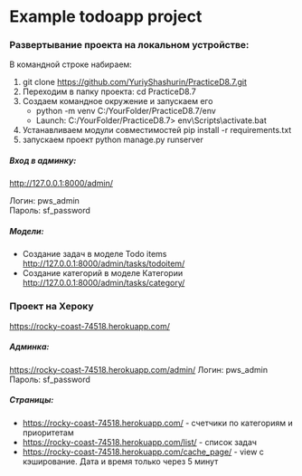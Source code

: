 # Example todoapp project

### Развертывание проекта на локальном устройстве:
В командной строке набираем: 
1. git clone https://github.com/YuriyShashurin/PracticeD8.7.git
2. Переходим в папку проекта: cd PracticeD8.7
3. Создаем командное окружение и запускаем его
   - python -m venv C:/YourFolder/PracticeD8.7/env <br/>
   - Launch: C:/YourFolder/PracticeD8.7> env\Scripts\activate.bat
4. Устанавливаем модули совместимостей pip install -r requirements.txt
5. запускаем проект python manage.py runserver

##### Вход в админку: 
http://127.0.0.1:8000/admin/

Логин: pws_admin <br/>
Пароль: sf_password

##### Модели: 
* Создание задач в моделе Todo items http://127.0.0.1:8000/admin/tasks/todoitem/
* Создание категорий в моделе Категории http://127.0.0.1:8000/admin/tasks/category/

### Проект на Хероку
https://rocky-coast-74518.herokuapp.com/

##### Админка: 
https://rocky-coast-74518.herokuapp.com/admin/
Логин: pws_admin <br/>
Пароль: sf_password

##### Страницы: 
* https://rocky-coast-74518.herokuapp.com/ - счетчики по категориям и приоритетам
* https://rocky-coast-74518.herokuapp.com/list/ - список задач
* https://rocky-coast-74518.herokuapp.com/cache_page/ - view c кэширование. Дата и время только через 5 минут
